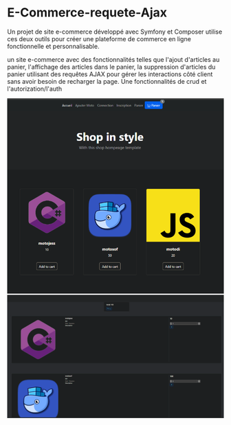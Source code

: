 # E-Commerce-requete-Ajax

Un projet de site e-commerce développé avec Symfony et Composer utilise ces deux outils pour créer une plateforme de commerce en ligne fonctionnelle et personnalisable.

un site e-commerce avec des fonctionnalités telles que l'ajout d'articles au panier, l'affichage des articles dans le panier, la suppression d'articles du panier
utilisant des requêtes AJAX pour gérer les interactions côté client sans avoir besoin de recharger la page.
Une fonctionnalités de crud et l'autorization/l'auth


![image](https://github.com/WGuillaume/E-Commerce-requete-Ajax/blob/main/public/image/image%20(1).png)
![image2](https://github.com/WGuillaume/E-Commerce-requete-Ajax/blob/main/public/image/image%20(2).png)

